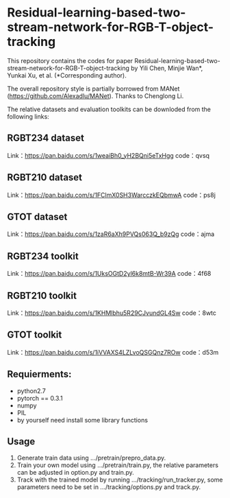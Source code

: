 # Residual-learning-based-two-stream-network-for-RGB-T-object-tracking
This repository contains the codes for paper Residual-learning-based-two-stream-network-for-RGB-T-object-tracking by Yili Chen, Minjie Wan*, Yunkai Xu, et al. (*Corresponding author).

The overall repository style is partially borrowed from MANet (https://github.com/Alexadlu/MANet). Thanks to Chenglong Li.

The relative datasets and evaluation toolkits can be downloded from the following links:
## RGBT234 dataset
Link：https://pan.baidu.com/s/1weaiBh0_yH2BQni5eTxHgg 
code：qvsq
## RGBT210 dataset
Link：https://pan.baidu.com/s/1FClmX0SH3WarcczkEQbmwA 
code：ps8j 
## GTOT dataset
Link：https://pan.baidu.com/s/1zaR6aXh9PVQs063Q_b9zQg 
code：ajma
## RGBT234 toolkit
Link：https://pan.baidu.com/s/1UksOGtD2yl6k8mtB-Wr39A 
code：4f68
## RGBT210 toolkit
Link：https://pan.baidu.com/s/1KHMlbhu5R29CJvundGL4Sw 
code：8wtc
## GTOT toolkit
Link：https://pan.baidu.com/s/1iVVAXS4LZLvoQSGQnz7ROw 
code：d53m

## Requierments:

* python2.7
* pytorch == 0.3.1
* numpy
* PIL
* by yourself need install some library functions 

## Usage
1. Generate train data using .../pretrain/prepro_data.py.
2. Train your own model using .../pretrain/train.py, the relative parameters can be adjusted in option.py and train.py.
3. Track with the trained model by running .../tracking/run_tracker.py, some parameters need to be set in .../tracking/options.py and track.py.


